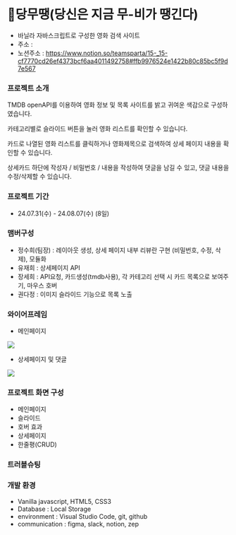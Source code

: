 # 🎥당무땡(당신은 지금 무-비가 땡긴다)
- 바닐라 자바스크립트로 구성한 영화 검색 사이트
- 주소 : 
- 노션주소 : https://www.notion.so/teamsparta/15-_15-cf7770cd26ef4373bcf6aa4011492758#ffb9976524e1422b80c85bc5f9d7e567
  
###  프로젝트 소개
TMDB openAPI를 이용하여 영화 정보 및 목록 사이트를 밝고 귀여운 색감으로 구성하였습니다.

카테고리별로 슬라이드 버튼을 눌러 영화 리스트를 확인할 수 있습니다.

카드로 나열된 영화 리스트를 클릭하거나 영화제목으로 검색하여 상세 페이지 내용을 확인할 수 있습니다.

상세카드 하단에 작성자 / 비밀번호 / 내용을 작성하여 댓글을 남길 수 있고, 댓글 내용을 수정/삭제할 수 있습니다.

### 프로젝트 기간
- 24.07.31(수) - 24.08.07(수) (8일)
### 맴버구성
- 정수희(팀장) : 레이아웃 생성, 상세 페이지 내부 리뷰란 구현 (비밀번호, 수정, 삭제), 모듈화
- 유재희 : 상세페이지 API
- 장세희 : API요청, 카드생성(tmdb사용), 각 카테고리 선택 시 카드 목록으로 보여주기, 마우스 호버
- 권다정 : 이미지 슬라이드 기능으로 목록 노출
###  와이어프레임
- 메인페이지
  
![](https://velog.velcdn.com/images/bsjaehee94/post/48890b77-ed83-4adc-97ff-b893855879ca/image.png)
- 상세페이지 및 댓글
  
![](https://velog.velcdn.com/images/bsjaehee94/post/683bdc68-1459-4dd7-9906-4b5745a558f9/image.png)

### 프로젝트 화면 구성
- 메인페이지
- 슬라이드
- 호버 효과
- 상세페이지
- 한줄평(CRUD)

### 트러블슈팅

### 개발 환경
- Vanilla javascript, HTML5, CSS3
- Database : Local Storage
- environment : Visual Studio Code, git, github
- communication : figma, slack, notion, zep
